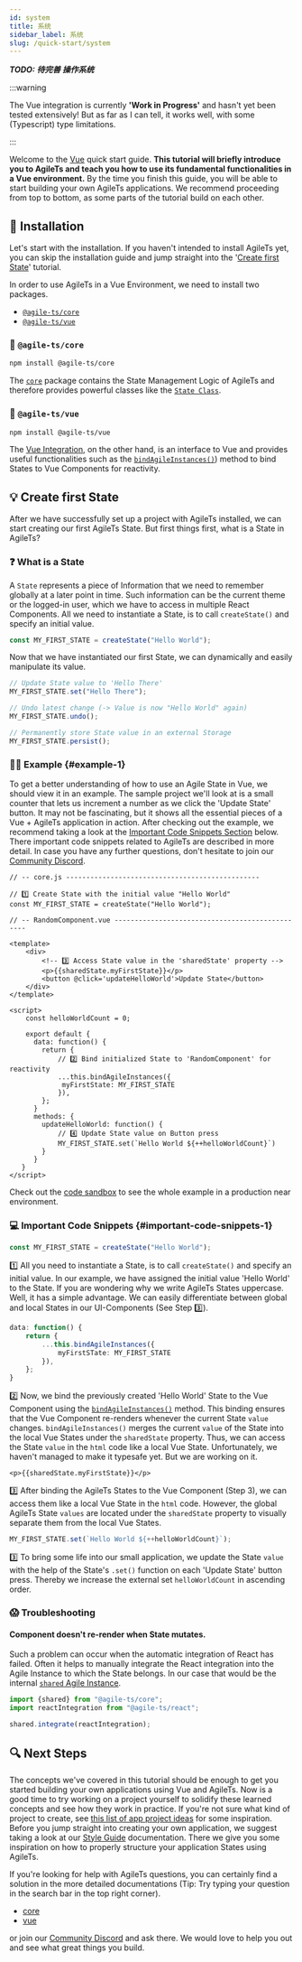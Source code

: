 ```yaml
---
id: system
title: 系统
sidebar_label: 系统
slug: /quick-start/system
---
```


***TODO: 待完善 操作系统***

:::warning

The Vue integration is currently **'Work in Progress'**
and hasn't yet been tested extensively! 
But as far as I can tell, it works well, with some (Typescript) type limitations.

:::

Welcome to the [Vue](https://vuejs.org/) quick start guide. 
**This tutorial will briefly introduce you to AgileTs
and teach you how to use its fundamental functionalities in a Vue environment.**
By the time you finish this guide, you will be able to start building your own AgileTs applications. 
We recommend proceeding from top to bottom, as some parts of the tutorial build on each other.

## 🔽 Installation

Let's start with the installation. If you haven't intended to install AgileTs yet,
you can skip the installation guide and jump straight into the '[Create first State](#-create-first-state)' tutorial.

In order to use AgileTs in a Vue Environment, we need to install two packages.
- [`@agile-ts/core`](#-agile-tscore)
- [`@agile-ts/vue`](#-agile-tsvue)

### 📁 `@agile-ts/core`

```bash npm2yarn
npm install @agile-ts/core 
```
The [`core`](../packages/core/Introduction.md) package contains the State Management Logic of AgileTs
and therefore provides powerful classes like the [`State Class`](../packages/core/api/state/Introduction.md).

### 📂 `@agile-ts/vue`

```bash npm2yarn
npm install @agile-ts/vue 
```
The [Vue Integration](../packages/vue/Introduction.md), on the other hand, 
is an interface to Vue and provides useful functionalities
such as the [`bindAgileInstances()`](../packages/vue/Introduction.md#bindagileinstances)) method 
to bind States to Vue Components for reactivity.

## 💡 Create first State

After we have successfully set up a project with AgileTs installed, 
we can start creating our first AgileTs State. 
But first things first, what is a State in AgileTs?

### ❓ What is a State

A `State` represents a piece of Information that we need to remember globally at a later point in time.
Such information can be the current theme or the logged-in user,
which we have to access in multiple React Components.
All we need to instantiate a State, is to call `createState()` and specify an initial value.
```ts
const MY_FIRST_STATE = createState("Hello World");
```
Now that we have instantiated our first State,
we can dynamically and easily manipulate its value.
```ts
// Update State value to 'Hello There'
MY_FIRST_STATE.set("Hello There");

// Undo latest change (-> Value is now "Hello World" again)
MY_FIRST_STATE.undo();

// Permanently store State value in an external Storage
MY_FIRST_STATE.persist();
```

### 👨‍💻 Example {#example-1}

To get a better understanding of how to use an Agile State in Vue, 
we should view it in an example.
The sample project we'll look at is a small counter 
that lets us increment a number as we click the 'Update State' button.
It may not be fascinating, but it shows all the essential pieces of a Vue + AgileTs application in action.
After checking out the example, 
we recommend taking a look at the [Important Code Snippets Section](#important-code-snippets-1) below.
There important code snippets related to AgileTs are described in more detail.
In case you have any further questions, 
don't hesitate to join our [Community Discord](https://discord.gg/T9GzreAwPH).
```tsx
// -- core.js ------------------------------------------------

// 1️⃣ Create State with the initial value "Hello World"
const MY_FIRST_STATE = createState("Hello World");

// -- RandomComponent.vue ------------------------------------------------

<template>
    <div>
        <!-- 3️⃣ Access State value in the 'sharedState' property -->
        <p>{{sharedState.myFirstState}}</p>
        <button @click='updateHelloWorld'>Update State</button>
    </div>
</template>

<script>
    const helloWorldCount = 0;
    
    export default {
      data: function() {
        return {
            // 2️⃣ Bind initialized State to 'RandomComponent' for reactivity
            ...this.bindAgileInstances({
             myFirstState: MY_FIRST_STATE
            }),
        };
      }
      methods: {
        updateHelloWorld: function() {
            // 4️⃣ Update State value on Button press
            MY_FIRST_STATE.set(`Hello World ${++helloWorldCount}`)
        }
      }  
   }
</script>
```
Check out the [code sandbox](https://codesandbox.io/s/agilets-first-state-i5xxs) 
to see the whole example in a production near environment.

### 💻 Important Code Snippets {#important-code-snippets-1}

```ts
const MY_FIRST_STATE = createState("Hello World");
```
1️⃣ All you need to instantiate a State, is to call `createState()` and specify an initial value.
In our example, we have assigned the initial value 'Hello World' to the State.
If you are wondering why we write AgileTs States uppercase.
Well, it has a simple advantage.
We can easily differentiate between global
and local States in our UI-Components (See Step 3️⃣).

```ts
data: function() {
    return {
        ...this.bindAgileInstances({
            myFirstSTate: MY_FIRST_STATE
        }),
    };
}
```
️2️⃣ Now, we bind the previously created 'Hello World' State to the Vue Component
using the [`bindAgileInstances()`](../packages/vue/Introduction.md#bindagileinstances) method.
This binding ensures that the Vue Component re-renders whenever the current State `value` changes.
`bindAgileInstances()` merges the current `value` of the State into the local Vue States
under the `sharedState` property. 
Thus, we can access the State `value` in the `html` code like a local Vue State.
Unfortunately, we haven't managed to make it typesafe yet. But we are working on it.

```tsx
<p>{{sharedState.myFirstState}}</p>
```
3️⃣ After binding the AgileTs States to the Vue Component (Step 3),
we can access them like a local Vue State in the `html` code.
However, the global AgileTs State `values` are located under the `sharedState` property
to visually separate them from the local Vue States.

```ts
MY_FIRST_STATE.set(`Hello World ${++helloWorldCount}`);
```
3️⃣ To bring some life into our small application,
we update the State `value` with the help of the State's `.set()` function
on each 'Update State' button press.
Thereby we increase the external set `helloWorldCount` in ascending order.

### 😱 Troubleshooting

#### Component doesn't re-render when State mutates.
Such a problem can occur when the automatic integration of React has failed.
Often it helps to manually integrate the React integration into the Agile Instance to which the State belongs.
In our case that would be the internal [`shared` Agile Instance](../packages/core/api/agile-instance/Introduction.md#-shared-agile-instance).
```ts
import {shared} from "@agile-ts/core";
import reactIntegration from "@agile-ts/react";

shared.integrate(reactIntegration);
```

## 🔍 Next Steps

The concepts we've covered in this tutorial should be enough to get you started building
your own applications using Vue and AgileTs.
Now is a good time to try working on a project yourself to solidify
these learned concepts and see how they work in practice.
If you're not sure what kind of project to create,
see [this list of app project ideas](https://github.com/florinpop17/app-ideas) for some inspiration.
Before you jump straight into creating your own application,
we suggest taking a look at our [Style Guide](../main/StyleGuides.md) documentation.
There we give you some inspiration on 
how to properly structure your application States using AgileTs.

If you're looking for help with AgileTs questions,
you can certainly find a solution in the more detailed documentations
(Tip: Try typing your question in the search bar in the top right corner).
- [core](../packages/core/Introduction.md)
- [vue](../packages/vue/Introduction.md)

or join our [Community Discord](https://discord.gg/T9GzreAwPH) and ask there.
We would love to help you out and see what great things you build.
